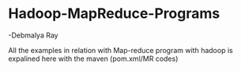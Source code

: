 # Hadoop-MapReduce-Programs
-Debmalya Ray

All the examples in relation with Map-reduce program with hadoop is expalined here with the maven (pom.xml/MR codes)
